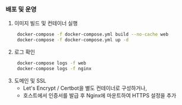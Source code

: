 
### 배포 및 운영
1. 이미지 빌드 및 컨테이너 실행
   ```bash
    docker-compose -f docker-compose.yml build --no-cache web
    docker-compose -f docker-compose.yml up -d
    ```
2. 로그 확인
   ```bash
    docker-compose logs -f web
    docker-compose logs -f nginx
   ```
3. 도메인 및 SSL
   - Let's Encrypt / Certbot을 별도 컨테이너로 구성하거나, 
   - 호스트에서 인증서를 발급 후 Nginx에 마운트하여 HTTPS 설정을 추가
